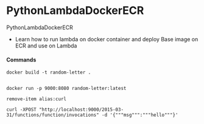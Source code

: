 # PythonLambdaDockerECR
PythonLambdaDockerECR

* Learn how to run lambda on docker container and deploy Base image on ECR and use on Lambda 


#### Commands 
```
docker build -t random-letter .


docker run -p 9000:8080 random-letter:latest

remove-item alias:curl

curl -XPOST "http://localhost:9000/2015-03-31/functions/function/invocations" -d '{"""msg""":"""hello"""}'
```

